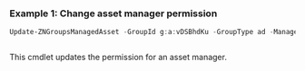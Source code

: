 ### Example 1: Change asset manager permission
```powershell
Update-ZNGroupsManagedAsset -GroupId g:a:vDSBhdKu -GroupType ad -ManagedEntityId g:t:01741a05 -Permission 3
```

```output

```

This cmdlet updates the permission for an asset manager.  

